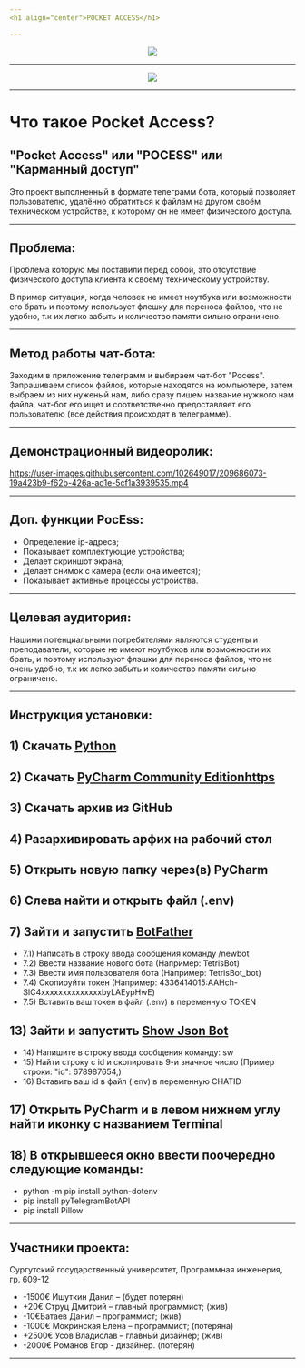 ```yaml
---
<h1 align="center">POCKET ACCESS</h1>

---
```

<p align="center"><img src="https://user-images.githubusercontent.com/102649017/204105904-3392f9d4-0153-4d3f-8a56-7d0735b9628a.png"></p>

---
<p align="center">
<img src="https://img.shields.io/badge/PRs-welcome-brightgreen.svg?style=flat">
</p> 

---
# Что такое Pocket Access?

## "Pocket Access" или "POCESS" или "Карманный доступ"
Это проект выполненный в формате телеграмм бота, который позволяет пользователю, удалённо обратиться к файлам на другом своём техническом устройстве, к которому он не имеет физического доступа. 

---
## Проблема:
Проблема которую мы поставили перед собой, это отсутствие физического доступа клиента к своему техническому устройству. 

В пример ситуация, когда человек не имеет ноутбука или возможности его брать и поэтому использует флешку для переноса файлов, что не удобно, т.к их легко забыть и количество памяти сильно ограничено.


---
## Метод работы чат-бота:
Заходим в приложение телеграмм и выбираем чат-бот "Pocess". Запрашиваем список файлов, которые находятся на компьютере, затем выбраем из них нуженый нам, либо сразу пишем название нужного нам файла, чат-бот его ищет и соответственно предоставляет его пользователю (все действия происходят в телеграмме).

---
## Демонстрационный видеоролик:

https://user-images.githubusercontent.com/102649017/209686073-19a423b9-f62b-426a-ad1e-5cf1a3939535.mp4

---
## Доп. функции PocEss:
- Определение ip-адреса;
- Показывает комплектующие устройства;
- Делает скриншот экрана;
- Делает снимок с камера (если она имеется);
- Показывает активные процессы устройства.


---
## Целевая аудитория: 
Нашими потенциальными потребителями являются студенты и преподаватели, которые не имеют ноутбуков или возможности их брать, и поэтому используют флэшки для переноса файлов, что не очень удобно, т.к их легко забыть и количество памяти сильно ограничено.

---
## Инструкция установки: 
<h2>1) Скачать <a href="https://www.python.org/downloads/">Python</a></h2>
<h2>2) Скачать <a href="https://www.jetbrains.com/ru-ru/pycharm/download/?section=windows">PyCharm Community Editionhttps</a></h2>
<h2>3) Скачать архив из GitHub</h2>
<h2>4) Разархивировать арфих на рабочий стол</h2>
<h2>5) Открыть новую папку через(в) PyCharm</h2>
<h2>6) Слева найти и открыть файл (.env)</h2>
<h2>7) Зайти и запустить <a href="https://t.me/BotFather">BotFather</a></h2>
  <ul>
        <li>7.1) Написать в строку ввода сообщения команду /newbot</li>
        <li>7.2) Ввести название нового бота (Например: TetrisBot)</li>
        <li>7.3) Ввести имя пользователя бота (Например: TetrisBot_bot)</li>
        <li>7.4) Скопируйти токен (Например: 4336414015:AAHch-SlC4xxxxxxxxxxxxxxbyLAEypHwE)</li>
        <li>7.5) Вставить ваш токен в файл (.env) в переменную TOKEN</li>
  </ul>
<h2>13) Зайти и запустить <a href="https://t.me/ShowJsonBot">Show Json Bot</a></h2>
  <ul>
        <li>14) Напишите в строку ввода сообщения команду: sw</li>
        <li>15) Найти строку с id и скопировать 9-и значное число (Пример строки: "id": 678987654,)</li>
        <li>16) Вставить ваш id в файл (.env) в переменную CHATID</li>
  </ul>
<h2>17) Открыть PyCharm и в левом нижнем углу найти иконку с названием Terminal</h2>
<h2>18) В открывшееся окно ввести поочередно следующие команды:</h2>
  <ul>
        <li>python -m pip install python-dotenv</li>
        <li>pip install pyTelegramBotAPI</li>
        <li>pip install Pillow</li>
  </ul>

---
## Участники проекта:

Сургутский государственный университет, Программная инженерия, гр. 609-12

- -1500€ Ишуткин Данил – (будет потерян)
- +20€ Струц Дмитрий – главный программист; (жив)
- -10€Батаев Данил – программист; (жив)
- -1000€ Мокринская Елена – программист; (потеряна)
- +2500€ Усов Владислав –  главный дизайнер; (жив)
- -2000€ Романов Егор - дизайнер. (потерян)

---
